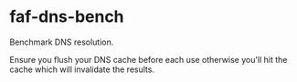 # faf-dns-bench

Benchmark DNS resolution.

Ensure you flush your DNS cache before each use otherwise you'll hit the cache which will invalidate the results.